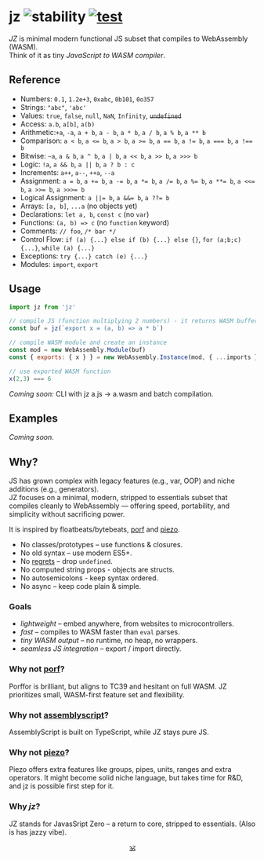 # jz ![stability](https://img.shields.io/badge/stability-experimental-black) [![test](https://github.com/dy/piezo/actions/workflows/test.yml/badge.svg)](https://github.com/dy/piezo/actions/workflows/test.yml)

_JZ_ is minimal modern functional JS subset that compiles to WebAssembly (WASM).<br>
Think of it as tiny _JavaScript to WASM compiler_.
<!-- By the time it takes new Function to parse, jz compiles WASM -->

## Reference

* Numbers: `0.1`, `1.2e+3`, `0xabc`, `0b101`, `0o357`
* Strings: `"abc"`, `'abc'`
* Values: `true`, `false`, `null`, `NaN`, `Infinity`, ~~`undefined`~~
* Access: `a.b`, `a[b]`, `a(b)`
* Arithmetic:`+a`, `-a`, `a + b`, `a - b`, `a * b`, `a / b`, `a % b`, `a ** b`
* Comparison: `a < b`, `a <= b`, `a > b`, `a >= b`, `a == b`, `a != b`, `a === b`, `a !== b`
* Bitwise: `~a`, `a & b`, `a ^ b`, `a | b`, `a << b`, `a >> b`, `a >>> b`
* Logic: `!a`, `a && b`, `a || b`, `a ? b : c`
* Increments: `a++`, `a--`, `++a`, `--a`
* Assignment: `a = b`, `a += b`, `a -= b`, `a *= b`, `a /= b`, `a %= b`, `a **= b`, `a <<= b`, `a >>= b`, `a >>>= b`
* Logical Assignment: `a ||= b`, `a &&= b`, `a ??= b`
* Arrays: `[a, b]`, `...a` (no objects yet)
* Declarations: `let a, b`, `const c` (no `var`)
* Functions: `(a, b) => c` (no `function` keyword)
* Comments: `// foo`, `/* bar */`
* Control Flow: `if (a) {...} else if (b) {...} else {}`, `for (a;b;c) {...}`, `while (a) {...}`
* Exceptions: `try {...} catch (e) {...}`
* Modules: `import`, `export`

## Usage

```js
import jz from 'jz'

// compile JS (function multiplying 2 numbers) - it returns WASM buffer
const buf = jz(`export x = (a, b) => a * b`)

// compile WASM module and create an instance
const mod = new WebAssembly.Module(buf)
const { exports: { x } } = new WebAssembly.Instance(mod, { ...imports })

// use exported WASM function
x(2,3) === 6
```

_Coming soon:_ CLI with jz a.js → a.wasm and batch compilation.

<!--
### CLI

`npm i jz`

`jz a.js` - produces `a.wasm`.
`jz *.jz` - compiles all files in a folder into wasm.
 -->

## Examples

_Coming soon_.

<!--
* [ ] Microcontroller program
* [ ] Floatbeat
* [ ] Embed into website
 -->

## Why?

JS has grown complex with legacy features (e.g., var, OOP) and niche additions (e.g., generators).<br>
JZ focuses on a minimal, modern, stripped to essentials subset that compiles cleanly to WebAssembly — offering speed, portability, and simplicity without sacrificing power.

It is inspired by floatbeats/bytebeats, [porf](https://github.com/CanadaHonk/porffor) and [piezo](https://github.com/dy/piezo).

* No classes/prototypes – use functions & closures.
* No old syntax – use modern ES5+.
* No [regrets](https://github.com/DavidBruant/ECMAScript-regrets) – drop `undefined`.
* No computed string props - objects are structs.
* No autosemicolons - keep syntax ordered.
* No async – keep code plain & simple.

### Goals

* _lightweight_ – embed anywhere, from websites to microcontrollers.
* _fast_ – compiles to WASM faster than `eval` parses.
* _tiny WASM output_ – no runtime, no heap, no wrappers.
* _seamless JS integration_ – export / import directly.

### Why not [porf](https://github.com/CanadaHonk/porffor)?

Porffor is brilliant, but aligns to TC39 and hesitant on full WASM. JZ prioritizes small, WASM-first feature set and flexibility.

### Why not [assemblyscript](https://github.com/AssemblyScript/assemblyscript)?

AssemblyScript is built on TypeScript, while JZ stays pure JS.

### Why not [piezo](https://github.com/dy/piezo)?

Piezo offers extra features like groups, pipes, units, ranges and extra operators.
It might become solid niche language, but takes time for R&D, and jz is possible first step for it.

### Why _jz_?

JZ stands for JavasSript Zero – a return to core, stripped to essentials. (Also is has jazzy vibe).

<!--
## Who's using jz?

* [color-space](https://github.com/colorjs/color-space)
* [web-audio-api](https://github.com/audiojs/web-audio-api) -->


<p align=center><a href="https://github.com/krsnzd/license/">🕉</a></p>
